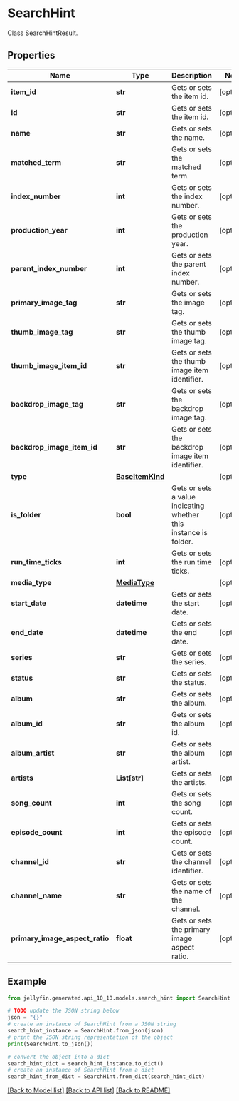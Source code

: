 # SearchHint

Class SearchHintResult.

## Properties

Name | Type | Description | Notes
------------ | ------------- | ------------- | -------------
**item_id** | **str** | Gets or sets the item id. | [optional] 
**id** | **str** | Gets or sets the item id. | [optional] 
**name** | **str** | Gets or sets the name. | [optional] 
**matched_term** | **str** | Gets or sets the matched term. | [optional] 
**index_number** | **int** | Gets or sets the index number. | [optional] 
**production_year** | **int** | Gets or sets the production year. | [optional] 
**parent_index_number** | **int** | Gets or sets the parent index number. | [optional] 
**primary_image_tag** | **str** | Gets or sets the image tag. | [optional] 
**thumb_image_tag** | **str** | Gets or sets the thumb image tag. | [optional] 
**thumb_image_item_id** | **str** | Gets or sets the thumb image item identifier. | [optional] 
**backdrop_image_tag** | **str** | Gets or sets the backdrop image tag. | [optional] 
**backdrop_image_item_id** | **str** | Gets or sets the backdrop image item identifier. | [optional] 
**type** | [**BaseItemKind**](BaseItemKind.md) |  | [optional] 
**is_folder** | **bool** | Gets or sets a value indicating whether this instance is folder. | [optional] 
**run_time_ticks** | **int** | Gets or sets the run time ticks. | [optional] 
**media_type** | [**MediaType**](MediaType.md) |  | [optional] 
**start_date** | **datetime** | Gets or sets the start date. | [optional] 
**end_date** | **datetime** | Gets or sets the end date. | [optional] 
**series** | **str** | Gets or sets the series. | [optional] 
**status** | **str** | Gets or sets the status. | [optional] 
**album** | **str** | Gets or sets the album. | [optional] 
**album_id** | **str** | Gets or sets the album id. | [optional] 
**album_artist** | **str** | Gets or sets the album artist. | [optional] 
**artists** | **List[str]** | Gets or sets the artists. | [optional] 
**song_count** | **int** | Gets or sets the song count. | [optional] 
**episode_count** | **int** | Gets or sets the episode count. | [optional] 
**channel_id** | **str** | Gets or sets the channel identifier. | [optional] 
**channel_name** | **str** | Gets or sets the name of the channel. | [optional] 
**primary_image_aspect_ratio** | **float** | Gets or sets the primary image aspect ratio. | [optional] 

## Example

```python
from jellyfin.generated.api_10_10.models.search_hint import SearchHint

# TODO update the JSON string below
json = "{}"
# create an instance of SearchHint from a JSON string
search_hint_instance = SearchHint.from_json(json)
# print the JSON string representation of the object
print(SearchHint.to_json())

# convert the object into a dict
search_hint_dict = search_hint_instance.to_dict()
# create an instance of SearchHint from a dict
search_hint_from_dict = SearchHint.from_dict(search_hint_dict)
```
[[Back to Model list]](README.md#documentation-for-models) [[Back to API list]](README.md#documentation-for-api-endpoints) [[Back to README]](README.md)


